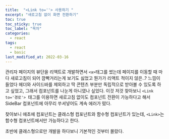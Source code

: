 ```yaml
---
title:  "<Link to=''> 사용하기 "
excerpt: "새로고침 없이 화면 전환하기"
toc: true
toc_sticky: true
toc_label: "목차"
categories:
  - react
tags:
  - react
  - basic
last_modified_at: 2022-03-16
---
```


관리자 페이지의 뷰단을 리액트로 개발하면서 `<a>`태그를 썼는데 페이지를 이동할 때 마다 새로고침이 되어 깜빡거리는게 보기도 싫었고 뭔가가 리액트 적이지 않은..? 느낌이 들었다 헤더와 사이드바를 제외하고 딱 콘텐츠 부분만 독립적으로 받아볼 수 있도록 하고 싶었고, 그래서 컴포넌트를 나눈게 아니였나 싶었다. 
이것 저것 찾아보니 `<Link to='경로'> `태그를 이용하면 새로고침 없이도 컴포넌트 전환이 가능하다고 해서 SideBar 컴포넌트에 아무리 쑤셔넣어도 계속 에러가 떴다. 

찾아보니 애초에 컴포넌트는 클래스형 컴포넌트와 함수형 컴포넌트가 있는데, `<Link>`는 함수형 컴포넌트에서만 가능하다고 한다. 

초반에 클래스형으로만 개발을 하다보니 기본적인 것부터 몰랐다. 